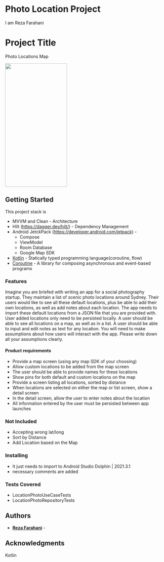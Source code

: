 # Photo Location Project

I am Reza Farahani

# Project Title

Photo Locations Map

<img src = "https://github.com/rezakhmf/locationPhoto/assets/3985692/5b3dc333-5090-45ec-b8a3-e181ccafaefc" width="200" height="400" />




## Getting Started

This project stack is 

* MVVM and Clean - Architecture
* Hilt (https://dagger.dev/hilt/) - Dependency Management
* Android JetckPack (https://developer.android.com/jetpack) -
  * Compose
  * ViewModel
  * Room Database
  * Google Map SDK
* [Kotlin](https://kotlinlang.org/) - Statically typed programming language(coroutine, flow)
* [Coroutine](https://kotlinlang.org/docs/reference/coroutines-overview.html) - A library for composing asynchronous and event-based programs

### Features
 
Imagine you are briefed with writing an app for a social photography startup. They maintain a list of
scenic photo locations around Sydney. Their users would like to see all these default locations, plus
be able to add their own locations, as well as add notes about each location.
The app needs to import these default locations from a JSON file that you are provided with. User added
locations only need to be persisted locally. A user should be able to see all locations on a
map, as well as in a list. A user should be able to input and edit notes as text for any location. You
will need to make assumptions about how users will interact with the app. Please write down all your
assumptions clearly.

#### Product requirements
* Provide a map screen (using any map SDK of your choosing)
* Allow custom locations to be added from the map screen
* The user should be able to provide names for these locations
* Show pins for both default and custom locations on the map
* Provide a screen listing all locations, sorted by distance
* When locations are selected on either the map or list screen, show a detail screen
* In the detail screen, allow the user to enter notes about the location
* All information entered by the user must be persisted between app launches

### Not Included
 * Accepting wrong lat/long
 * Sort by Distance
 * Add Location based on the Map
   
### Installing

* It just needs to import to Android Studio Dolphin | 2021.3.1
* necessary comments are added

### Tests Covered

* LocationPhotoUseCaseTests
* LocationPhotoRepositoryTests


## Authors

* **[Reza Farahani](https://www.linkedin.com/in/reza-farahani-7a7bb74b)** - 

## Acknowledgments
Kotlin
